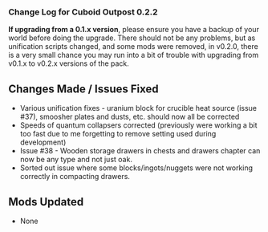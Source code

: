 ### Change Log for Cuboid Outpost 0.2.2

**If upgrading from a 0.1.x version**, please ensure you have a backup of your world before doing the upgrade. There should not be any problems, but as unification scripts changed, and some mods were removed, in v0.2.0, there is a very small chance you may run into a bit of trouble with upgrading from v0.1.x to v0.2.x versions of the pack.

## Changes Made / Issues Fixed

- Various unification fixes - uranium block for crucible heat source (issue #37), smoosher plates and dusts, etc. should now all be corrected
- Speeds of quantum collapsers corrected (previously were working a bit too fast due to me forgetting to remove setting used during development)
- Issue #38 - Wooden storage drawers in chests and drawers chapter can now be any type and not just oak.
- Sorted out issue where some blocks/ingots/nuggets were not working correctly in compacting drawers.

## Mods Updated

- None